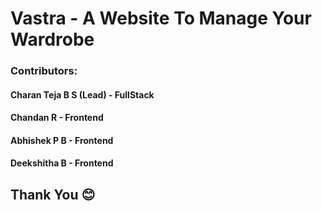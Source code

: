 # Vastra - A Website To Manage Your Wardrobe 
### Contributors:
#### Charan Teja B S (Lead) - FullStack 
#### Chandan R - Frontend
#### Abhishek P B - Frontend 
#### Deekshitha B - Frontend


## Thank You 😊
